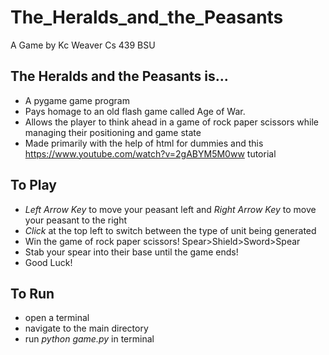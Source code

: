 # The_Heralds_and_the_Peasants
A Game by Kc Weaver
Cs 439 BSU


## The Heralds and the Peasants is...
  - A pygame game program
  - Pays homage to an old flash game called Age of War.
  - Allows the player to think ahead in a game of rock paper scissors while managing their positioning and game state
  - Made primarily with the help of html for dummies and this https://www.youtube.com/watch?v=2gABYM5M0ww tutorial

## To Play
  - *Left Arrow Key* to move your peasant left and *Right Arrow Key* to move your peasant to the right
  - *Click* at the top left to switch between the type of unit being generated
  -  Win the game of rock paper scissors! Spear>Shield>Sword>Spear
  -  Stab your spear into their base until the game ends!
  -  Good Luck!

## To Run
  - open a terminal
  - navigate to the main directory
  - run *python game.py* in terminal
